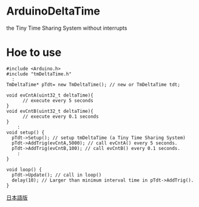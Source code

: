 # ArduinoDeltaTime
 the Tiny Time Sharing System without interrupts
  
# Hoe to use  
```
#include <Arduino.h>
#include "tmDeltaTime.h"
  :
TmDeltaTime* pTdt= new TmDeltaTime(); // new or TmDeltaTime tdt;

void evCntA(uint32_t deltaTime){
      // execute every 5 seconds
}
void evCntB(uint32_t deltaTime){
      // execute every 0.1 seconds
}
    :
void setup() {
  pTdt->Setup(); // setup tmDeltaTime (a Tiny Time Sharing System)
  pTdt->AddTrig(evCntA,5000); // call evCntA() every 5 seconds.
  pTdt->AddTrig(evCntB,100); // call evCntB() every 0.1 seconds.
    :
}

void loop() {
  pTdt->Update(); // call in loop()
  delay(10); // Larger than minimum interval time in pTdt->AddTrig().
}
```  
[日本語版](https://qiita.com/ELIXIR/items/66435fdd357d664068e8)
